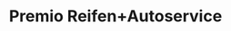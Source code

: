 ---
title: "Premio Reifen+Autoservice"
url: /heidenau/premio-reifen-autoservice/
shop: Autowerkstatt
---